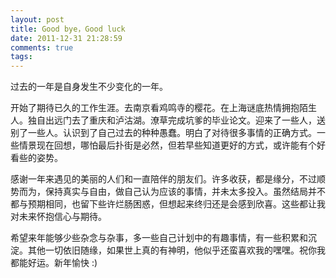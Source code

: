 ```yaml
---
layout: post
title: Good bye，Good luck
date: 2011-12-31 21:28:59
comments: true
tags: 
---
```


过去的一年是自身发生不少变化的一年。

开始了期待已久的工作生涯。去南京看鸡鸣寺的樱花。在上海谜底热情拥抱陌生人。独自出远门去了重庆和泸沽湖。潦草完成坑爹的毕业论文。迎来了一些人，送别了一些人。认识到了自己过去的种种愚蠢。明白了对待很多事情的正确方式。一些情景现在回想，哪怕最后扑街是必然，但若早些知道更好的方式，或许能有个好看些的姿势。

感谢一年来遇见的美丽的人们和一直陪伴的朋友们。许多收获，都是缘分，不过顺势而为，保持真实与自由，做自己认为应该的事情，并未太多投入。虽然结局并不都与预期相同，也留下些许烂肠困惑，但想起来终归还是会感到欣喜。这些都让我对未来怀抱信心与期待。

希望来年能够少些杂念与杂事，多一些自己计划中的有趣事情，有一些积累和沉淀。其他一切依旧随缘，如果世上真的有神明，他似乎还蛮喜欢我的嘿嘿。祝你我都能好运。新年愉快 :)